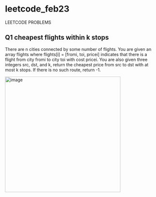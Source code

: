 # leetcode_feb23
LEETCODE PROBLEMS
## Q1 cheapest flights within k stops
There are n cities connected by some number of flights. You are given an array flights where flights[i] = [fromi, toi, pricei] indicates that there is a flight from city fromi to city toi with cost pricei.
You are also given three integers src, dst, and k, return the cheapest price from src to dst with at most k stops. If there is no such route, return -1.

<img width="382" alt="image" src="https://github.com/Poorvaahuja/leetcode_feb23/assets/122693422/94c16790-e9e5-458d-a979-1681db43380d">
